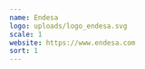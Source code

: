 ```yaml
---
name: Endesa
logo: uploads/logo_endesa.svg
scale: 1
website: https://www.endesa.com
sort: 1
---
```

